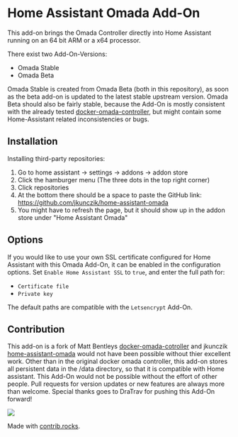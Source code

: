 # Home Assistant Omada Add-On

This add-on brings the Omada Controller directly into Home Assistant running on an 64 bit ARM or a x64 processor.

There exist two Add-On-Versions:

- Omada Stable
- Omada Beta

Omada Stable is created from Omada Beta (both in this repository), as soon as the beta add-on is updated to the latest
stable upstream version. Omada Beta should also be fairly stable, because the Add-On is mostly consistent with the already tested [docker-omada-controller](https://github.com/mbentley/docker-omada-controller), but might contain some Home-Assistant related inconsistencies or bugs.

## Installation

Installing third-party repositories:

1. Go to home assistant -> settings -> addons -> addon store
2. Click the hamburger menu (The three dots in the top right corner)
3. Click repositories
4. At the bottom there should be a space to paste the GitHub link: https://github.com/jkunczik/home-assistant-omada
5. You might have to refresh the page, but it should show up in the addon store under "Home Assistant Omada"

## Options

If you would like to use your own SSL certificate configured for Home Assistant with this Omada Add-On,
it can be enabled in the configuration options.
Set `Enable Home Assistant SSL` to `true`, and enter the full path for:

- `Certificate file`
- `Private key`

The default paths are compatible with the `Letsencrypt` Add-On.

## Contribution

This add-on is a fork of Matt Bentleys [docker-omada-cotroller](https://github.com/mbentley/docker-omada-controller) and jkunczik [home-assistant-omada](https://github.com/jkunczik/home-assistant-omada) would not have been possible without thier excellent work. Other than in the original docker omada controller, this add-on stores all persistent data in the /data directory, so that it is compatible with Home assistant. This Add-On would not be possible without the effort of other people. Pull requests for version
updates or new features are always more than welcome. Special thanks goes to DraTrav for pushing this Add-On forward!

<a href="https://github.com/jkunczik/home-assistant-omada/graphs/contributors">
  <img src="https://contrib.rocks/image?repo=jkunczik/home-assistant-omada" />
</a>

Made with [contrib.rocks](https://contrib.rocks).
